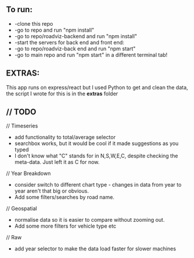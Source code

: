 

## **To run:**

 - -clone this repo
 - -go to repo and run "npm install"
 - -go to repo/roadviz-backend and run "npm install"
 - -start the servers for back end and front end:
 - -go to repo/roadviz-back end and run "npm start"
 - -go to main repo and run "npm start" in a different terminal tab!

## EXTRAS:

This app runs on express/react but I used Python to get and clean the data, the script I wrote for this is in the <strong>extras</strong> folder

## // TODO

// Timeseries 
- add functionality to total/average selector 
- searchbox works, but it would be cool if it made suggestions as you typed
-  I don't know what "C" stands for in N,S,W,E,C, despite checking the meta-data. Just left it as C for now.

// Year Breakdown 
- consider switch to different chart type - changes in data from year to year aren't that big or obvious. 
- Add some filters/searches by road name.

// Geospatial 
- normalise data so it is easier to compare without zooming out. 
- Add some more filters for vehicle type etc

// Raw 
- add year selector to make the data load faster for slower machines
